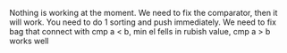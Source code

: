Nothing is working at the moment. We need to fix the comparator, then it will work. You need to do 1 sorting and push immediately.
We need to fix bag that connect with cmp a < b, min el fells in rubish value, cmp a > b works well
